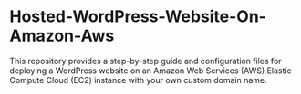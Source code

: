 # Hosted-WordPress-Website-On-Amazon-Aws
This repository provides a step-by-step guide and configuration files for deploying a WordPress website on an Amazon Web Services (AWS) Elastic Compute Cloud (EC2) instance with your own custom domain name.
